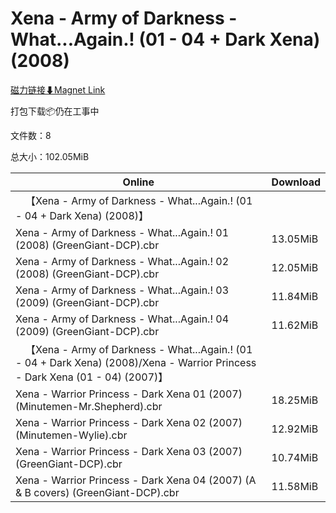 # Xena - Army of Darkness - What...Again.! (01 - 04 + Dark Xena) (2008)

[磁力链接⬇Magnet Link](magnet:?xt=urn:btih:62aad15cbad52adacdedf57384951e7f008dd029&dn=Xena%20-%20Army%20of%20Darkness%20-%20What...Again.%21%20%2801%20-%2004%20%2B%20Dark%20Xena%29%20%282008%29)

打包下载📦仍在工事中

文件数：8

总大小：102.05MiB

Online | Download
--- | ---
&emsp;【Xena - Army of Darkness - What...Again.! (01 - 04 + Dark Xena) (2008)】 | 
Xena - Army of Darkness - What...Again.! 01 (2008) (GreenGiant-DCP).cbr | 13.05MiB
Xena - Army of Darkness - What...Again.! 02 (2008) (GreenGiant-DCP).cbr | 12.05MiB
Xena - Army of Darkness - What...Again.! 03 (2009) (GreenGiant-DCP).cbr | 11.84MiB
Xena - Army of Darkness - What...Again.! 04 (2009) (GreenGiant-DCP).cbr | 11.62MiB
&emsp;【Xena - Army of Darkness - What...Again.! (01 - 04 + Dark Xena) (2008)/Xena - Warrior Princess - Dark Xena (01 - 04) (2007)】 | 
Xena - Warrior Princess - Dark Xena 01 (2007) (Minutemen-Mr.Shepherd).cbr | 18.25MiB
Xena - Warrior Princess - Dark Xena 02 (2007) (Minutemen-Wylie).cbr | 12.92MiB
Xena - Warrior Princess - Dark Xena 03 (2007) (GreenGiant-DCP).cbr | 10.74MiB
Xena - Warrior Princess - Dark Xena 04 (2007) (A & B covers) (GreenGiant-DCP).cbr | 11.58MiB